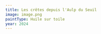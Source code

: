 ```yaml
---
title: Les crêtes depuis l'Aulp du Seuil
image: image.png
paintType: Huile sur toile
year: 2024
---
```

